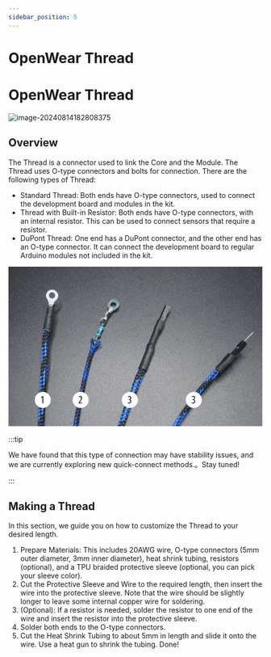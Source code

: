 ```yaml
---
sidebar_position: 5
---
```


# OpenWear Thread

# OpenWear Thread

![image-20240814182808375](https://raw.githubusercontent.com/openwearxyz/PicGo/main/image-20240814182808375.png)

## Overview

The Thread is a connector used to link the Core and the Module. The Thread uses O-type connectors and bolts for connection. There are the following types of Thread:

- Standard Thread: Both ends have O-type connectors, used to connect the development board and modules in the kit.
- Thread with Built-in Resistor: Both ends have O-type connectors, with an internal resistor. This can be used to connect sensors that require a resistor.
- DuPont Thread: One end has a DuPont connector, and the other end has an O-type connector. It can connect the development board to regular Arduino modules not included in the kit.

![image-20240814183242586](https://raw.githubusercontent.com/openwearxyz/PicGo/main/image-20240814183242586.png)

:::tip

We have found that this type of connection may have stability issues, and we are currently exploring new quick-connect methods.。Stay tuned!

:::

## Making a Thread

In this section, we guide you on how to customize the Thread to your desired length.

1. Prepare Materials: This includes 20AWG wire, O-type connectors (5mm outer diameter, 3mm inner diameter), heat shrink tubing, resistors (optional), and a TPU braided protective sleeve (optional, you can pick your sleeve color).
1. Cut the Protective Sleeve and Wire to the required length, then insert the wire into the protective sleeve. Note that the wire should be slightly longer to leave some internal copper wire for soldering.
1. (Optional): If a resistor is needed, solder the resistor to one end of the wire and insert the resistor into the protective sleeve.
1. Solder both ends to the O-type connectors.
1. Cut the Heat Shrink Tubing to about 5mm in length and slide it onto the wire. Use a heat gun to shrink the tubing. Done!
